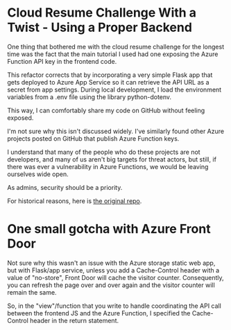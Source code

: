 # Cloud Resume Challenge With a Twist - Using a Proper Backend
One thing that bothered me with the cloud resume challenge for the longest time was the fact that the main tutorial I used had one exposing the Azure Function API key in the frontend code.

This refactor corrects that by incorporating a very simple Flask app that gets deployed to Azure App Service so it can retrieve the API URL as a secret from app settings. During local development, I load the environment variables from a .env file using the library python-dotenv.

This way, I can comfortably share my code on GitHub without feeling exposed.

I'm not sure why this isn't discussed widely. I've similarly found other Azure projects posted on GitHub that publish Azure Function keys.

I understand that many of the people who do these projects are not developers, and many of us aren't big targets for threat actors, but still, if there was ever a vulnerability in Azure Functions, we would be leaving ourselves wide open.

As admins, security should be a priority.

For historical reasons, here is [the original repo](https://github.com/Sasquatch8946/azure-resume).

# One small gotcha with Azure Front Door
Not sure why this wasn't an issue with the Azure storage static web app, but with Flask/app service, unless you add a Cache-Control header with a value of "no-store", Front Door will cache the visitor counter. Consequently, you can refresh the page over and over again and the visitor counter will remain the same. 

So, in the "view"/function that you write to handle coordinating the API call between the frontend JS and the Azure Function, I specified the Cache-Control header in the return statement. 
